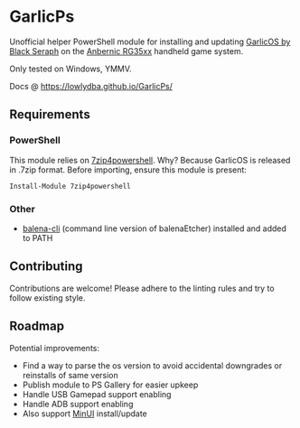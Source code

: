 # GarlicPs

Unofficial helper PowerShell module for installing and updating [GarlicOS by Black Seraph][garlic] on the [Anbernic RG35xx][rg35xx] handheld game system.

Only tested on Windows, YMMV.

Docs @ <https://lowlydba.github.io/GarlicPs/>

## Requirements

### PowerShell

This module relies on [7zip4powershell][7z4p]. Why? Because GarlicOS is released in .7zip format.
Before importing, ensure this module is present:

```pwsh
Install-Module 7zip4powershell
```

### Other

* [balena-cli][balena-cli] (command line version of balenaEtcher) installed and added to PATH

## Contributing

Contributions are welcome! Please adhere to the linting rules and try to follow existing style.

## Roadmap

Potential improvements:

* Find a way to parse the os version to avoid accidental downgrades or reinstalls of same version
* Publish module to PS Gallery for easier upkeep
* Handle USB Gamepad support enabling
* Handle ADB support enabling
* Also support [MinUI](https://github.com/shauninman/union-minui/) install/update

[7z4p]: https://www.powershellgallery.com/packages/7Zip4Powershell/
[balena-cli]: https://github.com/balena-io/balena-cli/blob/master/INSTALL.md
[garlic]: https://www.patreon.com/posts/garlicos-for-76561333
[rg35xx]: https://anbernic.com/products/rg35xx
